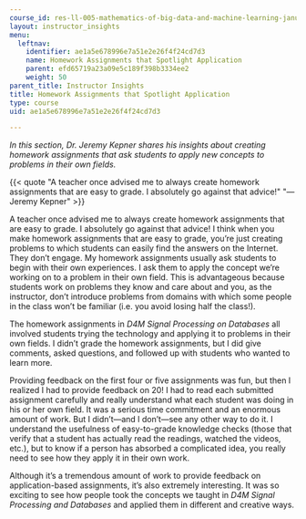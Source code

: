 ```yaml
---
course_id: res-ll-005-mathematics-of-big-data-and-machine-learning-january-iap-2020
layout: instructor_insights
menu:
  leftnav:
    identifier: ae1a5e678996e7a51e2e26f4f24cd7d3
    name: Homework Assignments that Spotlight Application
    parent: efd65719a23a09e5c189f398b3334ee2
    weight: 50
parent_title: Instructor Insights
title: Homework Assignments that Spotlight Application
type: course
uid: ae1a5e678996e7a51e2e26f4f24cd7d3

---
```


_In this section, Dr. Jeremy Kepner shares his insights about creating homework assignments that ask students to apply new concepts to problems in their own fields._

{{< quote "A teacher once advised me to always create homework assignments that are easy to grade. I absolutely go against that advice!" "— Jeremy Kepner" >}}

A teacher once advised me to always create homework assignments that are easy to grade. I absolutely go against that advice! I think when you make homework assignments that are easy to grade, you’re just creating problems to which students can easily find the answers on the Internet. They don’t engage. My homework assignments usually ask students to begin with their own experiences. I ask them to apply the concept we’re working on to a problem in their own field. This is advantageous because students work on problems they know and care about and you, as the instructor, don’t introduce problems from domains with which some people in the class won’t be familiar (i.e. you avoid losing half the class!).

The homework assignments in _D4M Signal Processing on Databases_ all involved students trying the technology and applying it to problems in their own fields. I didn’t grade the homework assignments, but I did give comments, asked questions, and followed up with students who wanted to learn more.

Providing feedback on the first four or five assignments was fun, but then I realized I had to provide feedback on 20! I had to read each submitted assignment carefully and really understand what each student was doing in his or her own field. It was a serious time commitment and an enormous amount of work. But I didn’t—and I don’t—see any other way to do it. I understand the usefulness of easy-to-grade knowledge checks (those that verify that a student has actually read the readings, watched the videos, etc.), but to know if a person has absorbed a complicated idea, you really need to see how they apply it in their own work.

Although it’s a tremendous amount of work to provide feedback on application-based assignments, it’s also extremely interesting. It was so exciting to see how people took the concepts we taught in _D4M Signal Processing and Databases_ and applied them in different and creative ways.